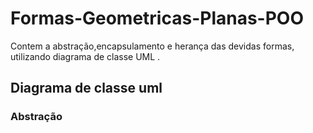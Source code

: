# Formas-Geometricas-Planas-POO
Contem a abstração,encapsulamento e herança das devidas formas, utilizando diagrama de classe UML .
<h2>Diagrama de classe uml</h2>
<h3>Abstração</h3>

